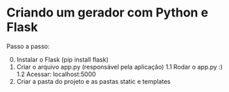 # Criando um gerador com Python e Flask

Passo a passo:

0. Instalar o Flask (pip install flask)
1. Criar o arquivo app.py (responsável pela aplicação)
1.1 Rodar o app.py :)
1.2 Acessar: localhost:5000
2. Criar a pasta do projeto e as pastas static e templates
